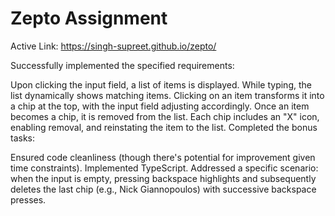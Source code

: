 # Zepto Assignment 

Active Link: https://singh-supreet.github.io/zepto/

Successfully implemented the specified requirements:

Upon clicking the input field, a list of items is displayed.
While typing, the list dynamically shows matching items.
Clicking on an item transforms it into a chip at the top, with the input field adjusting accordingly.
Once an item becomes a chip, it is removed from the list.
Each chip includes an "X" icon, enabling removal, and reinstating the item to the list.
Completed the bonus tasks:

Ensured code cleanliness (though there's potential for improvement given time constraints).
Implemented TypeScript.
Addressed a specific scenario: when the input is empty, pressing backspace highlights and subsequently deletes the last chip (e.g., Nick Giannopoulos) with successive backspace presses.





